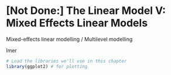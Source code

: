 # [Not Done:] The Linear Model V: Mixed Effects Linear Models

Mixed-effects linear modelling / Multilevel modelling

lmer




```r
# Load the libraries we'll use in this chapter
library(ggplot2) # for plotting
```


